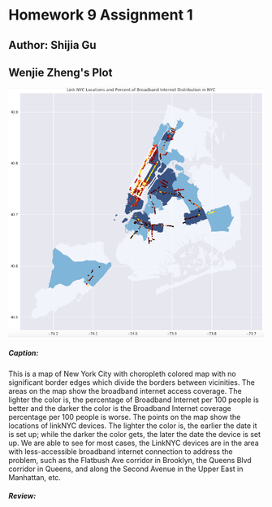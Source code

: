 # Homework 9 Assignment 1
## Author: Shijia Gu

## Wenjie Zheng's Plot
![](https://github.com/sg5718/PUI2018_wz1405/blob/master/HW8_wz1405/Figure1.png)

##### Caption: 
This is a map of New York City with choropleth colored map with no significant border edges which divide the borders between vicinities. The areas on the map show the broadband internet access coverage. The lighter the color is, the percentage of Broadband Internet per 100 people is better and the darker the color is the Broadband Internet coverage percentage per 100 people is worse. The points on the map show the locations of linkNYC devices. The lighter the color is, the earlier the date it is set up; while the darker the color gets, the later the date the device is set up. We are able to see for most cases, the LinkNYC devices are in the area with less-accessible broadband internet connection to address the problem, such as the Flatbush Ave corridor in Brooklyn, the Queens Blvd corridor in Queens, and along the Second Avenue in the Upper East in Manhattan, etc. 

##### Review: 
